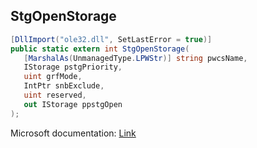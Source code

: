 ## StgOpenStorage

```csharp
[DllImport("ole32.dll", SetLastError = true)]
public static extern int StgOpenStorage(
   [MarshalAs(UnmanagedType.LPWStr)] string pwcsName,
   IStorage pstgPriority,
   uint grfMode,
   IntPtr snbExclude,
   uint reserved,
   out IStorage ppstgOpen
);
```

Microsoft documentation: [Link](https://learn.microsoft.com/en-us/windows/win32/api/coml2api/nf-coml2api-stgopenstorage)
